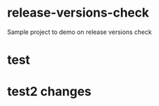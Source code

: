 # release-versions-check
Sample project to demo on release versions check   

# test

# test2 changes


